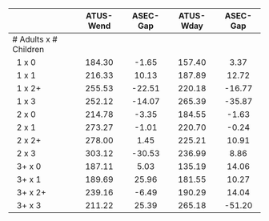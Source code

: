 
|                      |    ATUS-Wend |     ASEC-Gap |    ATUS-Wday |     ASEC-Gap |
| -------------------- | :----------: | :----------: | :----------: | :----------: |
| # Adults x # Children |              |              |              |              |
| &nbsp;&nbsp;1 x 0    |       184.30 |        -1.65 |       157.40 |         3.37 |
| &nbsp;&nbsp;1 x 1    |       216.33 |        10.13 |       187.89 |        12.72 |
| &nbsp;&nbsp;1 x 2+   |       255.53 |       -22.51 |       220.18 |       -16.77 |
| &nbsp;&nbsp;1 x 3    |       252.12 |       -14.07 |       265.39 |       -35.87 |
| &nbsp;&nbsp;2 x 0    |       214.78 |        -3.35 |       184.55 |        -1.63 |
| &nbsp;&nbsp;2 x 1    |       273.27 |        -1.01 |       220.70 |        -0.24 |
| &nbsp;&nbsp;2 x 2+   |       278.00 |         1.45 |       225.21 |        10.91 |
| &nbsp;&nbsp;2 x 3    |       303.12 |       -30.53 |       236.99 |         8.86 |
| &nbsp;&nbsp;3+ x 0   |       187.11 |         5.03 |       135.19 |        14.06 |
| &nbsp;&nbsp;3+ x 1   |       189.69 |        25.96 |       181.55 |        10.27 |
| &nbsp;&nbsp;3+ x 2+  |       239.16 |        -6.49 |       190.29 |        14.04 |
| &nbsp;&nbsp;3+ x 3   |       211.22 |        25.39 |       265.18 |       -51.20 |

